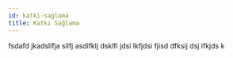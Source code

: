 ```yaml
---
id: katki-saglama
title: Katkı Sağlama
---
```


<a id="aHeaderMenuAnchor" data-header-menu="Docs"></a>

fsdafd jkadslifja silfj asdifklj dsklfi jdsi lkfjdsi fjisd dfksij dsj ifkjds k
